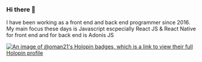### Hi there 👋
I have been working as a front end and back end programmer since 2016. My main focus these days is Javascript escpecially React JS & React Native for front end and for back end is Adonis JS

[![An image of @oman21's Holopin badges, which is a link to view their full Holopin profile](https://holopin.me/oman21)](https://holopin.io/@oman21)
